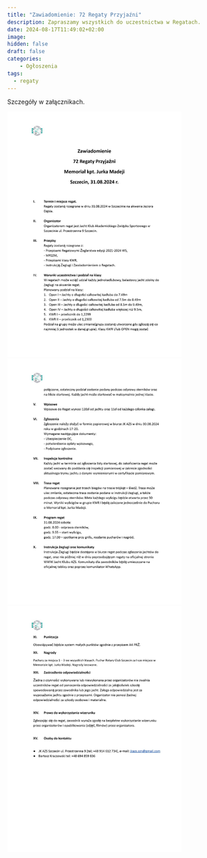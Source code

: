 ```yaml
---
title: "Zawiadomienie: 72 Regaty Przyjaźni"
description: Zapraszamy wszystkich do uczestnictwa w Regatach.
date: 2024-08-17T11:49:02+02:00
image: 
hidden: false
draft: false
categories:
    - Ogłoszenia
tags:
  - regaty
---
```


Szczegóły w załącznikach.

<img src="./72-regaty-page-1.jpg" alt="strona 1" width="400px"/>

<img src="./72-regaty-page-2.jpg" alt="strona 2" width="400px"/>

<img src="./72-regaty-page-3.jpg" alt="strona 3" width="400px"/>
